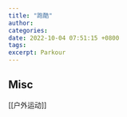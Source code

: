 ```yaml
---
title: "跑酷"
author: 
categories: 
date: 2022-10-04 07:51:15 +0800
tags: 
excerpt: Parkour
---
```














## Misc


[[户外运动]]

